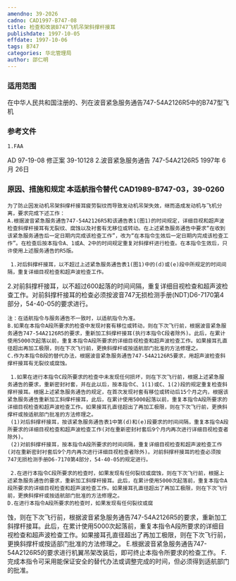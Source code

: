 ```yaml
---
amendno: 39-2026
cadno: CAD1997-B747-08
title: 检查和改装B747飞机吊架斜撑杆接耳
publishdate: 1997-10-05
effdate: 1997-10-06
tags: B747
categories: 华北管理局
author: 邵仁明
---
```


### 适用范围 
在中华人民共和国注册的、列在波音紧急服务通告747-54A2126R5中的B747型飞机

<!--more-->
### 参考文件
    1.FAA 
AD 97-19-08 修正案 39-10128 
    2.波音紧急服务通告 747-54A2126R5 1997年 6月 26日

### 原因、措施和规定 本适航指令替代 CAD1989-B747-03，39-0260 
    为了防止因发动机吊架斜撑杆接耳疲劳裂纹而导致发动机吊架失效，继而造成发动机与飞机分离，要求完成下述工作： 
    A.根据波音紧急服务通告747-54A2126R5和该通告表1(图1)的时间规定，详细目视和超声波检查斜撑杆接耳有无裂纹、腐蚀以及衬套有无移位或转动。在上述紧急服务通告中要求“在收到该紧急服务通告后一定日期内完成该检查工作”，改为“在本指令生效后一定日期内完成该检查工作”。在检查后按本指令A、1或A、2中的时间规定重复对斜撑杆进行检查。在本指令生效后，只许使用上述服务通告的R5版。 
  
     1.对后斜撑杆接耳，以不超过上述紧急服务通告表1(图1)中的(d)或(e)段中所规定的时间间隔，重复详细目视检查和超声波检查工作。
 2.对前斜撑杆接耳，以不超过600起落的时间间隔，重复详细目视检查和超声波检查工作。对前斜撑杆接耳的检查必须按波音747无损检测手册(NDT)D6-7170第4部分，54-40-05的要求进行。 

    注：在适航指令与服务通告不一致时，以适航指令为准。 
    B.如果在本指令A段所要求的检查中发现衬套有移位或转动，则在下次飞行前，根据波音紧急服务通告747-54A2126R5的要求，重新加工斜撑杆接耳(执行本指令C段者除外)。此后，在累计使用5000次起落以前，重复本指令A段所要求的详细目视检查和超声波检查工作。如果接耳孔直径超出再加工极限，则在下次飞行前，更换斜撑杆或按适航部门批准的方法修理之。 
    C.作为本指令B段的替代办法，根据波音紧急服务通告747-54A2126R5要求，用超声波检查斜撑杆接耳有无裂纹或腐蚀。 

     1.如果在进行本指令C段所要求的检查中未发现任何损坏，则在下次飞行前，根据上述紧急服务通告的要求，重新密封衬套，并在此以后，按本指令C、1(1)或C、1(2)段的规定重复检查斜撑杆接耳。根据上述紧急服务通告的规定，在首次发现衬套有移位或转动后15个月之内，根据该紧急服务通告重新加工斜撑杆接耳，此后，在累计使用5000起落以前，重复本指令A段所要求的详细目视检查和超声波检查工作。如果接耳孔直径超出了再加工极限，则在下次飞行前，更换斜撑杆或按适航部门批准的方法修理之。 
     (1)对后斜撑杆接耳，按该紧急服务通告表1中第(d)和(e)段要求的时间间隔，重复本指令A段所要求的详细目视检查和超声波检查工作(对在重新密封衬套后9个月内再次进行详细目视检查者除外)。 
     (2)对前斜撑杆接耳，按本指令A段所要求的时间间隔，重复详细目视检查和超声波检查工作(对在重新密封衬套后9个月内再次进行详细目视检查者除外)。对前斜撑杆接耳的检查必须按747无损检测手册D6-7170第4部分，54-40-05的规定进行。 

     2.在进行本指令C段所要求的检查时，如果发现有任何裂纹或腐蚀，则在下次飞行前，根据上述紧急服务通告的要求，重新加工斜撑杆接耳。此后，在累计使用5000次起落前，重复本指令A段所要求的详细目视检查和超声波检查工作。如果接耳孔直径超出了再加工极限，则在下次飞行前，更换斜撑杆或按适航部门批准的方法修理之。 
    D.在进行本指令A段所要求的检查时，如果发现有任何裂纹或腐
  
蚀，则在下次飞行前，根据波音紧急服务通告747-54A2126R5的要求，重新加工斜撑杆接耳。此后，在累计使用5000次起落前，重复本指令A段所要求的详细目视检查和超声波检查工作。如果接耳孔直径超出了再加工极限，则在下次飞行前，更换斜撑杆或按适部门批准的方法修理之。 
    E.根据波音紧急服务通告747-54A2126R5的要求进行机翼吊架改装后，即可终止本指令所要求的检查工作。 
    F.完成本指令可采用能保证安全的替代办法或调整完成的时间，但必须得到适航部门的批准。

